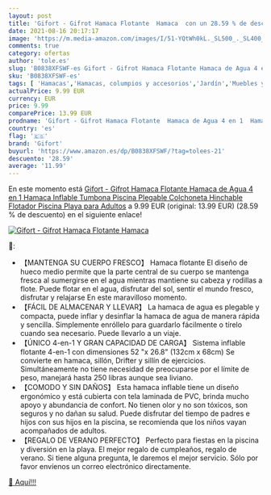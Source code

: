 ```yaml
---
layout: post
title: 'Gifort - Gifrot Hamaca Flotante  Hamaca  con un 28.59 % de descuento'
date: 2021-08-16 20:17:17
image: 'https://m.media-amazon.com/images/I/51-YQtWh0kL._SL500_._SL400_.jpg'
comments: true
category: ofertas
author: 'tole.es'
slug: 'B0838XFSWF-es Gifort - Gifrot Hamaca Flotante Hamaca de Agua 4 en 1...'
sku: 'B0838XFSWF-es'
tags: [ 'Hamacas','Hamacas, columpios y accesorios','Jardín','Muebles y accesorios de jardín','flotador','gifort', ]
actualPrice: 9.99 EUR
currency: EUR
price: 9.99
comparePrice: 13.99 EUR
prodname: 'Gifort - Gifrot Hamaca Flotante  Hamaca de Agua 4 en 1  Hamaca Inflable Tumbona Piscina Plegable Colchoneta Hinchable Flotador Piscina Playa para Adultos'
country: 'es'
flag: '🇪🇸'
brand: 'Gifort'
buyurl: 'https://www.amazon.es/dp/B0838XFSWF/?tag=tolees-21'
descuento: '28.59'
average: '11.99'
---
```


En este momento está [Gifort - Gifrot Hamaca Flotante  Hamaca de Agua 4 en 1  Hamaca Inflable Tumbona Piscina Plegable Colchoneta Hinchable Flotador Piscina Playa para Adultos](https://www.amazon.es/dp/B0838XFSWF/?tag=tolees-21) a 9.99 EUR (original: 13.99 EUR) (28.59 %  de descuento) en el siguiente enlace!

[![Gifort - Gifrot Hamaca Flotante  Hamaca ](https://m.media-amazon.com/images/I/51-YQtWh0kL._SL500_._SL400_.jpg)](https://www.amazon.es/dp/B0838XFSWF/?tag=tolees-21)

🔎:

- 【MANTENGA SU CUERPO FRESCO】 Hamaca flotante El diseño de hueco medio permite que la parte central de su cuerpo se mantenga fresca al sumergirse en el agua mientras mantiene su cabeza y rodillas a flote. Puede flotar en el agua, disfrutar del sol, sentir el mundo fresco, disfrutar y relajarse En este maravilloso momento.
- 【FÁCIL DE ALMACENAR Y LLEVAR】 La hamaca de agua es plegable y compacta, puede inflar y desinflar la hamaca de agua de manera rápida y sencilla. Simplemente enróllelo para guardarlo fácilmente o tírelo cuando sea necesario. Puede llevarlo a un viaje.
- 【ÚNICO 4-en-1 Y GRAN CAPACIDAD DE CARGA】 Sistema inflable flotante 4-en-1 con dimensiones 52 "x 26.8" (132cm x 68cm) Se convierte en hamaca, sillón, Drifter y sillín de ejercicios. Simultáneamente no tiene necesidad de preocuparse por el límite de peso, manejará hasta 250 libras aunque sea liviano.
- 【COMODO Y SIN DAÑOS】 Esta hamaca inflable tiene un diseño ergonómico y está cubierta con tela laminada de PVC, brinda mucho apoyo y abundancia de confort. No tienen olor y no son tóxicos, son seguros y no dañan su salud. Puede disfrutar del tiempo de padres e hijos con sus hijos en la piscina, se recomienda que los niños vayan acompañados de adultos.
- 【REGALO DE VERANO PERFECTO】 Perfecto para fiestas en la piscina y diversión en la playa. El mejor regalo de cumpleaños, regalo de verano. Si tiene alguna pregunta, le daremos el mejor servicio. Sólo por favor envíenos un correo electrónico directamente.

[🛒 Aquí!!!](https://www.amazon.es/dp/B0838XFSWF/?tag=tolees-21)
